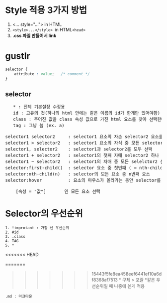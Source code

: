 # Style 적용 3가지 방법
1. <... style="..."> in HTML
1. ```<style>...</style> ```in HTML```<head>```
1. __.css 파일 만들어서 link__

# gustlr
```css
selector {
    attribute : value;   /* comment */
}
```

## selector

<pre>
   * : 전체 기본설정 수정용 
   id : 고유의 것(하나의 html 안에는 같은 이름의 id가 한개만 있어야함) , #을 앞에 붙임 
   class : 주어진 값을 class 속성 값으로 가진 html 요소를 찾아 선택한다, .을 앞에 붙임 (분류) 
   tag : 그냥 씀 (ex. a)     
   
selector1 selector2     : selector1 요소의 자손 selector2 요소를 선택한다 
selector1 > selector2   : selector1 요소의 자식 중 모든 selector2 
selector1, selector2    : selector1과 selector2를 모두 선택 
selector1 + selector2   : selector1의 첫째 자매 selector2 하나 선택 (!! selector1은 선택X)
selector1 ~ selector2   : selector1의 자매 중 모든 selelctor2 선택
selector:first-child()  : selector 요소 중 첫번째 ( = nth-child(1) )
selector:nth-child(n)   : selector의 모든 요소 중 n번째 요소 
selector:hover          : 요소의 마우스가 올라가는 동안 selector를 선택 

    [속성 = "값"]       <TAG 속성 = "값">인 모든 요소 선택
</pre>

    
# Selector의 우선순위
    1. !improtant : 가장 센 우선순위
    2. #id
    3. .class
    4. TAG
    5. *
<<<<<<< HEAD

=======
    
>>>>>>> 15443f5fe8ea458eef6441ef10a6df8368af7513
    * 구체 > 포괄
    *같은 우선순위일 때 나중에 쓴게 적용
    
    .md : 마크다운